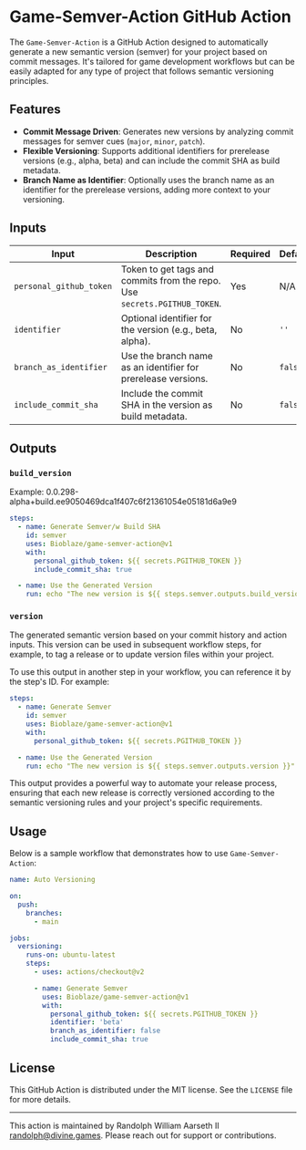 # Game-Semver-Action GitHub Action

The `Game-Semver-Action` is a GitHub Action designed to automatically generate a new semantic version (semver) for your project based on commit messages. It's tailored for game development workflows but can be easily adapted for any type of project that follows semantic versioning principles.

## Features

- **Commit Message Driven**: Generates new versions by analyzing commit messages for semver cues (`major`, `minor`, `patch`).
- **Flexible Versioning**: Supports additional identifiers for prerelease versions (e.g., alpha, beta) and can include the commit SHA as build metadata.
- **Branch Name as Identifier**: Optionally uses the branch name as an identifier for the prerelease versions, adding more context to your versioning.

## Inputs

| Input                   | Description                                                                 | Required | Default |
|-------------------------|-----------------------------------------------------------------------------|----------|---------|
| `personal_github_token` | Token to get tags and commits from the repo. Use `secrets.PGITHUB_TOKEN`.   | Yes      | N/A     |
| `identifier`            | Optional identifier for the version (e.g., beta, alpha).                    | No       | `''`    |
| `branch_as_identifier`  | Use the branch name as an identifier for prerelease versions.               | No       | `false` |
| `include_commit_sha`    | Include the commit SHA in the version as build metadata.                    | No       | `false` |

## Outputs

### `build_version`

Example: 0.0.298-alpha+build.ee9050469dca1f407c6f21361054e05181d6a9e9

```yaml
steps:
  - name: Generate Semver/w Build SHA
    id: semver
    uses: Bioblaze/game-semver-action@v1
    with:
      personal_github_token: ${{ secrets.PGITHUB_TOKEN }}
      include_commit_sha: true

  - name: Use the Generated Version
    run: echo "The new version is ${{ steps.semver.outputs.build_version }}"
```

### `version`

The generated semantic version based on your commit history and action inputs. This version can be used in subsequent workflow steps, for example, to tag a release or to update version files within your project.

To use this output in another step in your workflow, you can reference it by the step's ID. For example:

```yaml
steps:
  - name: Generate Semver
    id: semver
    uses: Bioblaze/game-semver-action@v1
    with:
      personal_github_token: ${{ secrets.PGITHUB_TOKEN }}

  - name: Use the Generated Version
    run: echo "The new version is ${{ steps.semver.outputs.version }}"
```

This output provides a powerful way to automate your release process, ensuring that each new release is correctly versioned according to the semantic versioning rules and your project's specific requirements.

## Usage

Below is a sample workflow that demonstrates how to use `Game-Semver-Action`:

```yaml
name: Auto Versioning

on:
  push:
    branches:
      - main

jobs:
  versioning:
    runs-on: ubuntu-latest
    steps:
      - uses: actions/checkout@v2

      - name: Generate Semver
        uses: Bioblaze/game-semver-action@v1
        with:
          personal_github_token: ${{ secrets.PGITHUB_TOKEN }}
          identifier: 'beta'
          branch_as_identifier: false
          include_commit_sha: true
```

## License

This GitHub Action is distributed under the MIT license. See the `LICENSE` file for more details.

---

This action is maintained by Randolph William Aarseth II <randolph@divine.games>. Please reach out for support or contributions.
